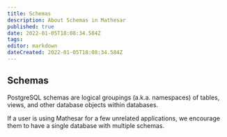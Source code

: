 ```yaml
---
title: Schemas
description: About Schemas in Mathesar
published: true
date: 2022-01-05T18:08:34.584Z
tags: 
editor: markdown
dateCreated: 2022-01-05T18:08:34.584Z
---
```


## Schemas
PostgreSQL schemas are logical groupings (a.k.a. namespaces) of tables, views, and other database objects within databases.

If a user is using Mathesar for a few unrelated applications, we encourage them to have a single database with multiple schemas.